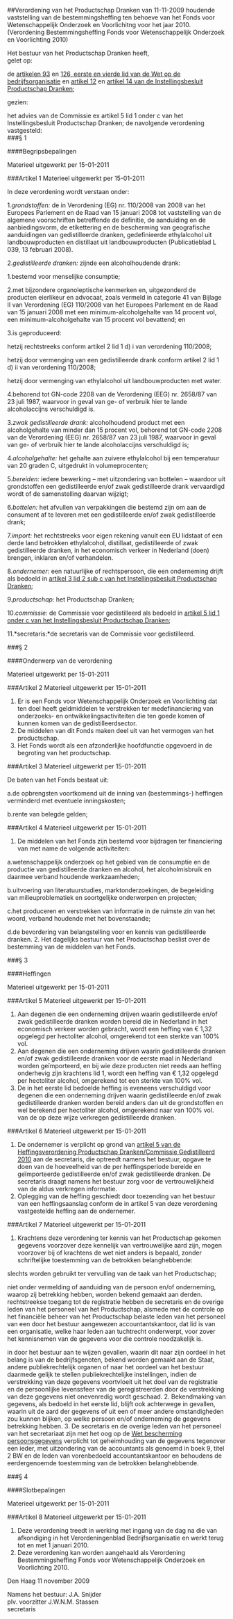 <meta http-equiv='Content-Type' content='text/html; charset=utf-8' />

##Verordening van het Productschap Dranken van 11-11-2009 houdende vaststelling van de bestemmingsheffing ten behoeve van het Fonds voor Wetenschappelijk Onderzoek en Voorlichitng voor het jaar 2010. (Verordening Bestemmingsheffing Fonds voor Wetenschappelijk Onderzoek en Voorlichting 2010)

Het bestuur van het Productschap Dranken heeft,  
gelet op:

de [artikelen 93](../../../../../../../../../../wet/wet/op/de/bedrijfsorganisatie/BWBR0002058/README.md) en [126, eerste en vierde lid van de Wet op de bedrijfsorganisatie](../../../../../../../../../../wet/wet/op/de/bedrijfsorganisatie/BWBR0002058/README.md) en [artikel 12](../../../../../../../../../../AMvB/instellingsbesluit/productschap/dranken/BWBR0013660/README.md) en [artikel 14 van de Instellingsbesluit Productschap Dranken](../../../../../../../../../../AMvB/instellingsbesluit/productschap/dranken/BWBR0013660/README.md);

gezien:

het advies van de Commissie ex artikel 5 lid 1 onder c van het Instellingsbesluit Productschap Dranken;
de navolgende verordening vastgesteld:    
###§ 1 

####Begripsbepalingen

Materieel uitgewerkt per 15-01-2011 

###Artikel 1 
Materieel uitgewerkt per 15-01-2011 

In deze verordening wordt verstaan onder:

1.*grondstoffen:* de in Verordening (EG) nr. 110/2008 van 2008 van het Europees Parlement en de Raad van 15 januari 2008 tot vaststelling van de algemene voorschriften betreffende de definitie, de aanduiding en de aanbiedingsvorm, de etikettering en de bescherming van geografische aanduidingen van gedistilleerde dranken, gedefinieerde ethylalcohol uit landbouwproducten en distillaat uit landbouwproducten (Publicatieblad L 039, 13 februari 2008).

2.*gedistilleerde dranken:* zijnde een alcoholhoudende drank:

1.bestemd voor menselijke consumptie;

2.met bijzondere organoleptische kenmerken en, uitgezonderd de producten eierlikeur en advocaat, zoals vermeld in categorie 41 van Bijlage II van Verordening (EG) 110/2008 van het Europees Parlement en de Raad van 15 januari 2008 met een minimum-alcoholgehalte van 14 procent vol, een minimum-alcoholgehalte van 15 procent vol bevattend; en

3.is geproduceerd:

hetzij rechtstreeks conform artikel 2 lid 1 d) i van verordening 110/2008;

hetzij door vermenging van een gedistilleerde drank conform artikel 2 lid 1 d) ii van verordening 110/2008;

hetzij door vermenging van ethylalcohol uit landbouwproducten met water.

4.behorend tot GN-code 2208 van de Verordening (EEG) nr. 2658/87 van 23 juli 1987, waarvoor in geval van ge- of verbruik hier te lande alcoholaccijns verschuldigd is.

3.*zwak gedistilleerde drank:* alcoholhoudend product met een alcoholgehalte van minder dan 15 procent vol, behorend tot GN-code 2208 van de Verordening (EEG) nr. 2658/87 van 23 juli 1987, waarvoor in geval van ge- of verbruik hier te lande alcoholaccijns verschuldigd is;

4.*alcoholgehalte:* het gehalte aan zuivere ethylalcohol bij een temperatuur van 20 graden C, uitgedrukt in volumeprocenten;

5.*bereiden:* iedere bewerking – met uitzondering van bottelen – waardoor uit grondstoffen een gedistilleerde en/of zwak gedistilleerde drank vervaardigd wordt of de samenstelling daarvan wijzigt;

6.*bottelen:* het afvullen van verpakkingen die bestemd zijn om aan de consument af te leveren met een gedistilleerde en/of zwak gedistilleerde drank;

7.*import:* het rechtstreeks voor eigen rekening vanuit een EU lidstaat of een derde land betrokken ethylalcohol, distillaat, gedistilleerde of zwak gedistilleerde dranken, in het economisch verkeer in Nederland (doen) brengen, inklaren en/of verhandelen.

8.*ondernemer:* een natuurlijke of rechtspersoon, die een onderneming drijft als bedoeld in [artikel 3 lid 2 sub c van het Instellingsbesluit Productschap Dranken](../../../../../../../../../../AMvB/instellingsbesluit/productschap/dranken/BWBR0013660/README.md);

9.*productschap:* het Productschap Dranken;

10.*commissie:* de Commissie voor gedistilleerd als bedoeld in [artikel 5 lid 1 onder c van het Instellingsbesluit Productschap Dranken](../../../../../../../../../../AMvB/instellingsbesluit/productschap/dranken/BWBR0013660/README.md);

11.*secretaris:*de secretaris van de Commissie voor gedistilleerd. 

###§ 2 

####Onderwerp van de verordening

Materieel uitgewerkt per 15-01-2011 

###Artikel 2 
Materieel uitgewerkt per 15-01-2011 

1. Er is een Fonds voor Wetenschappelijk Onderzoek en Voorlichting dat ten doel heeft geldmiddelen te verstrekken ter medefinanciering van onderzoeks- en ontwikkelingsactiviteiten die ten goede komen of kunnen komen van de gedistilleerdsector. 
2. De middelen van dit Fonds maken deel uit van het vermogen van het productschap.
3. Het Fonds wordt als een afzonderlijke hoofdfunctie opgevoerd in de begroting van het productschap.

###Artikel 3 
Materieel uitgewerkt per 15-01-2011 

De baten van het Fonds bestaat uit:

a.de opbrengsten voortkomend uit de inning van (bestemmings-) heffingen verminderd met eventuele inningskosten;

b.rente van belegde gelden; 

###Artikel 4 
Materieel uitgewerkt per 15-01-2011 

1. De middelen van het Fonds zijn bestemd voor bijdragen ter financiering van met name de volgende activiteiten:

a.wetenschappelijk onderzoek op het gebied van de consumptie en de productie van gedistilleerde dranken en alcohol, het alcoholmisbruik en daarmee verband houdende werkzaamheden;

b.uitvoering van literatuurstudies, marktonderzoekingen, de begeleiding van milieuproblematiek en soortgelijke onderwerpen en projecten;

c.het produceren en verstrekken van informatie in de ruimste zin van het woord, verband houdende met het bovenstaande;

d.de bevordering van belangstelling voor en kennis van gedistilleerde dranken. 
2. Het dagelijks bestuur van het Productschap beslist over de bestemming van de middelen van het Fonds.

###§ 3 

####Heffingen

Materieel uitgewerkt per 15-01-2011 

###Artikel 5 
Materieel uitgewerkt per 15-01-2011 

1. Aan degenen die een onderneming drijven waarin gedistilleerde en/of zwak gedistilleerde dranken worden bereid die in Nederland in het economisch verkeer worden gebracht, wordt een heffing van € 1,32 opgelegd per hectoliter alcohol, omgerekend tot een sterkte van 100% vol. 
2. Aan degenen die een onderneming drijven waarin gedistilleerde dranken en/of zwak gedistilleerde dranken voor de eerste maal in Nederland worden geïmporteerd, en bij wie deze producten niet reeds aan heffing onderhevig zijn krachtens lid 1, wordt een heffing van € 1,32 opgelegd per hectoliter alcohol, omgerekend tot een sterkte van 100% vol. 
3. De in het eerste lid bedoelde heffing is eveneens verschuldigd voor degenen die een onderneming drijven waarin gedistilleerde en/of zwak gedistilleerde dranken worden bereid anders dan uit de grondstoffen en wel berekend per hectoliter alcohol, omgerekend naar van 100% vol. van de op deze wijze verkregen gedistilleerde dranken. 

###Artikel 6 
Materieel uitgewerkt per 15-01-2011 

1. De ondernemer is verplicht op grond van [artikel 5 van de Heffingsverordening Productschap Dranken/Commissie Gedistilleerd 2010](../../../../../../../../../../pbo/heffingsverordening/productschap/drankencommissie/voor/gedistilleerd/2010/BWBR0027238/README.md) aan de secretaris, die optreedt namens het bestuur, opgave te doen van de hoeveelheid van de per heffingsperiode bereide en geïmporteerde gedistilleerde en/of zwak gedistilleerde dranken. De secretaris draagt namens het bestuur zorg voor de vertrouwelijkheid van de aldus verkregen informatie.  
2. Oplegging van de heffing geschiedt door toezending van het bestuur van een heffingsaanslag conform de in artikel 5 van deze verordening vastgestelde heffing aan de ondernemer. 

###Artikel 7 
Materieel uitgewerkt per 15-01-2011 

1. Krachtens deze verordening ter kennis van het Productschap gekomen gegevens voorzover deze kennelijk van vertrouwelijke aard zijn, mogen voorzover bij of krachtens de wet niet anders is bepaald, zonder schriftelijke toestemming van de betrokken belanghebbende:

slechts worden gebruikt ter vervulling van de taak van het Productschap;

niet onder vermelding of aanduiding van de persoon en/of onderneming, waarop zij betrekking hebben, worden bekend gemaakt aan derden. rechtstreekse toegang tot de registratie hebben de secretaris en de overige leden van het personeel van het Productschap, alsmede met de controle op het financiële beheer van het Productschap belaste leden van het personeel van een door het bestuur aangewezen accountantskantoor, dat lid is van een organisatie, welke haar leden aan tuchtrecht onderwerpt, voor zover het kennisnemen van de gegevens voor die controle noodzakelijk is.

in door het bestuur aan te wijzen gevallen, waarin dit naar zijn oordeel in het belang is van de bedrijfsgenoten, bekend worden gemaakt aan de Staat, andere publiekrechtelijk organen of naar het oordeel van het bestuur daarmede gelijk te stellen publiekrechtelijke instellingen, indien de verstrekking van deze gegevens voortvloeit uit het doel van de registratie en de persoonlijke levenssfeer van de geregistreerden door de verstrekking van deze gegevens niet onevenredig wordt geschaad. 
2. Bekendmaking van gegevens, als bedoeld in het eerste lid, blijft ook achterwege in gevallen, waarin uit de aard der gegevens of uit een of meer andere omstandigheden zou kunnen blijken, op welke persoon en/of onderneming de gegevens betrekking hebben. 
3. De secretaris en de overige leden van het personeel van het secretariaat zijn met het oog op de [Wet bescherming persoonsgegevens](../../../../../../../../../../wet/wet/bescherming/persoonsgegevens/BWBR0011468/README.md) verplicht tot geheimhouding van de gegevens tegenover een ieder, met uitzondering van de accountants als genoemd in boek 9, titel 2 BW en de leden van vorenbedoeld accountantskantoor en behoudens de eerdergenoemde toestemming van de betrokken belanghebbende.

###§ 4 

####Slotbepalingen

Materieel uitgewerkt per 15-01-2011 

###Artikel 8 
Materieel uitgewerkt per 15-01-2011 

1. Deze verordening treedt in werking met ingang van de dag na die van afkondiging in het Verordeningenblad Bedrijfsorganisatie en werkt terug tot en met 1 januari 2010. 
2. Deze verordening kan worden aangehaald als Verordening Bestemmingsheffing Fonds voor Wetenschappelijk Onderzoek en Voorlichting 2010. 

Den Haag 
11 november 2009   

Namens het bestuur: 
J.A. Snijder  
plv. voorzitter 
J.W.N.M. Stassen  
secretaris    
